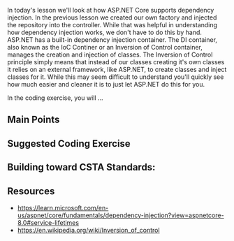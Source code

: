 In today's lesson we'll look at how ASP.NET Core supports dependency injection.  In the previous lesson we created our own factory and injected the repository into the controller.
While that was helpful in understanding how dependency injection works, we don't have to do this by hand.  ASP.NET has a built-in dependency injection container. The DI container, also known as the IoC Continer or an Inversion of Control container, manages the creation and injection of classes.  The Inversion of Control principle simply means that instead of our classes creating it's own classes it relies on an external framework, like ASP.NET, to create classes and inject classes for it.  While this may seem difficult to understand you'll quickly see how much easier and cleaner it is to just let ASP.NET do this for you.



In the coding exercise, you will ...

## Main Points

## Suggested Coding Exercise

## Building toward CSTA Standards:

## Resources
- https://learn.microsoft.com/en-us/aspnet/core/fundamentals/dependency-injection?view=aspnetcore-8.0#service-lifetimes
- https://en.wikipedia.org/wiki/Inversion_of_control
